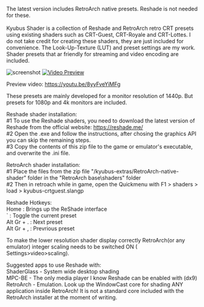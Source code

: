 The latest version includes RetroArch native presets. Reshade is not needed for these. </br></br>
Kyubus Shader is a collection of Reshade and RetroArch retro CRT presets using existing shaders such as CRT-Guest, CRT-Royale and CRT-Lottes. I do not take credit for creating these shaders, they are just included for convenience. The Look-Up-Texture (LUT) and preset settings are my work. Shader presets that ar friendly for streaming and video encoding are included.

![screenshot](https://i.postimg.cc/4Nm7GD4X/assd.jpg)
[![Video Preview](https://i.postimg.cc/3x8k0GyN/thumb.jpg)](https://youtu.be/8yyFveYiMFg)

Preview video: https://youtu.be/8yyFveYiMFg

These presets are mainly developed for a monitor resolution of 1440p. But presets for 1080p and 4k monitors are included.

Reshade shader installation: </br>
#1 To use the Reshade shaders, you need to download the latest version of Reshade from the official website: https://reshade.me/ </br>
#2 Open the .exe and follow the instructions, after chosing the graphics API you can skip the remaining steps. </br>
#3 Copy the contents of this zip file to the game or emulator's executable, and overwrite the .ini file.

RetroArch shader installation: </br>
#1 Place the files from the zip file "/kyubus-extras/RetroArch-native-shader" folder in the "RetroArch base\shaders\" folder </br>
#2 Then in retroach while in game, open the Quickmenu with F1 > shaders > load > kyubus-crtguest.slangp

Reshade Hotkeys:</br>
Home 				: Brings up the ReShade interface </br>
` 					: Toggle the current preset </br>
Alt Gr + . 	: Next preset </br>
Alt Gr + , 	: Prevrious preset

To make the lower resolution shader display correctly RetroArch(or any emulator) integer scaling needs to be switched ON ( Settings>video>scaling).

Suggested apps to use Reshade with: </br>
ShaderGlass - System wide desktop shading </br>
MPC-BE - The only media player I know Reshade can be enabled with (dx9) </br>
RetroArch - Emulation. Look up the WindowCast core for shading ANY application inside RetroArch! It is not a standard core included with the RetroArch installer at the moment of writing.
